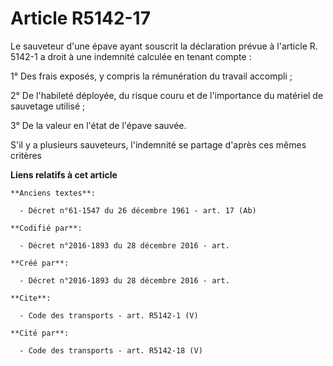 # Article R5142-17

Le sauveteur d'une épave ayant souscrit la déclaration prévue à l'article R. 5142-1 a droit à une indemnité calculée en
tenant compte : 

1° Des frais exposés, y compris la rémunération du travail accompli ; 

2° De l'habileté déployée, du risque couru et de l'importance du matériel de sauvetage utilisé ; 

3° De la valeur en l'état de l'épave sauvée. 

S'il y a plusieurs sauveteurs, l'indemnité se partage d'après ces mêmes critères

**Liens relatifs à cet article**

	**Anciens textes**:

	  - Décret n°61-1547 du 26 décembre 1961 - art. 17 (Ab)

	**Codifié par**:

	  - Décret n°2016-1893 du 28 décembre 2016 - art.

	**Créé par**:

	  - Décret n°2016-1893 du 28 décembre 2016 - art.

	**Cite**:

	  - Code des transports - art. R5142-1 (V)

	**Cité par**:

	  - Code des transports - art. R5142-18 (V)
